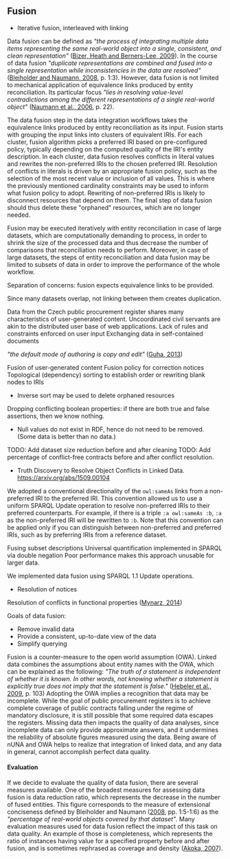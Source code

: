## Fusion

* Iterative fusion, interleaved with linking

Data fusion can be defined as *"the process of integrating multiple data items representing the same real-world object into a single, consistent, and clean representation"* ([Bizer, Heath and Berners-Lee, 2009](#Bizer2009)). 
In the course of data fusion *"duplicate representations are combined and fused into a single representation while inconsistencies in the data are resolved"* ([Bleiholder and Naumann, 2008](#Bleiholder2008), p. 1:3).
However, data fusion is not limited to mechanical application of equivalence links produced by entity reconciliation.
Its particular focus *"lies in resolving value-level contradictions among the different representations of a single real-world object"* ([Naumann et al., 2006](#Naumann2006), p. 22).

The data fusion step in the data integration workflows takes the equivalence links produced by entity reconciliation as its input.
Fusion starts with grouping the input links into clusters of equivalent IRIs.
For each cluster, fusion algorithm picks a preferred IRI based on pre-configured policy, typically depending on the computed quality of the IRI's entity description.
In each cluster, data fusion resolves conflicts in literal values and rewrites the non-preferred IRIs to the chosen preferred IRI.
Resolution of conflicts in literals is driven by an appropriate fusion policy, such as the selection of the most recent value or inclusion of all values.
This is where the previously mentioned cardinality constraints may be used to inform what fusion policy to adopt.
Rewriting of non-preferred IRIs is likely to disconnect resources that depend on them.
The final step of data fusion should thus delete these "orphaned" resources, which are no longer needed.

Fusion may be executed iteratively with entity reconciliation in case of large datasets, which are computationally demanding to process, in order to shrink the size of the processed data and thus decrease the number of comparisons that reconciliation needs to perform.
Moreover, in case of large datasets, the steps of entity reconciliation and data fusion may be limited to subsets of data in order to improve the performance of the whole workflow.

Separation of concerns: fusion expects equivalence links to be provided.
<!--
Are there any practical concerns warranting combination of linking with fusion?
For example, what are the downsides of modelling public notices pertaining to a contract as contracts related via `owl:sameAs`?
-->
<!--
Some form of equivalence links, not only `owl:sameAs`. May be compound or indirect link.
-->

Since many datasets overlap, not linking between them creates duplication.

Data from the Czech public procurement register shares many characteristics of user-generated content.
Uncoordinated civil servants are akin to the distributed user base of web applications. 
Lack of rules and constraints enforced on user input
Exchanging data in self-contained documents
<!--
However, unlike platforms leveraging user-generated content such as Wikidata or OpenStreetMap, there the register has no model for data curation in place.
// => Not really true.
-->
*"the default mode of authoring is copy and edit"* ([Guha, 2013](#Guha2013))

Fusion of user-generated content
Fusion policy for correction notices
Topological (dependency) sorting to establish order or rewriting blank nodes to IRIs

- Inverse sort may be used to delete orphaned resources

Dropping conflicting boolean properties: if there are both true and false assertions, then we know nothing.

- Null values do not exist in RDF, hence do not need to be removed. (Some data is better than no data.)

TODO: Add dataset size reduction before and after cleaning
TODO: Add percentage of conflict-free contracts before and after conflict resolution.

* Truth Discovery to Resolve Object Conflicts in Linked Data. <https://arxiv.org/abs/1509.00104>

We adopted a conventional directionality of the `owl:sameAs` links from a non-preferred IRI to the preferred IRI.
This convention allowed us to use a uniform SPARQL Update operation to resolve non-preferred IRIs to their preferred counterparts.
For example, if there is a triple `:a owl:sameAs :b`, `:a` as the non-preferred IRI will be rewritten to `:b`.
Note that this convention can be applied only if you can distinguish between non-preferred and preferred IRIs, such as by preferring IRIs from a reference dataset.

Fusing subset descriptions
Universal quantification implemented in SPARQL via double negation
Poor performance makes this approach unusable for larger data.

We implemented data fusion using SPARQL 1.1 Update operations.

* Resolution of notices

Resolution of conflicts in functional properties
([Mynarz, 2014](#Mynarz2014c))

Goals of data fusion:

* Remove invalid data
* Provide a consistent, up-to-date view of the data
* Simplify querying

Fusion is a counter-measure to the open world assumption (OWA).
Linked data combines the assumptions about entity names with the OWA, which can be explained as the following:
*"The truth of a statement is independent of whether it is known.
In other words, not knowing whether a statement is explicitly true does not imply that the statement is false."* ([Hebeler et al., 2009](#Hebeler2009), p. 103)
Adopting the OWA implies a recognition that data may be incomplete.
While the goal of public procurement registers is to achieve complete coverage of public contracts falling under the regime of mandatory disclosure, it is still possible that some required data escapes the registers. 
Missing data then impacts the quality of data analyses, since incomplete data can only provide approximate answers, and it undermines the reliability of absolute figures measured using the data. 
Being aware of nUNA and OWA helps to realize that integration of linked data, and any data in general, cannot accomplish perfect data quality.

#### Evaluation

If we decide to evaluate the quality of data fusion, there are several measures available. 
One of the broadest measures for assessing data fusion is data reduction ratio, which represents the decrease in the number of fused entities.
This figure corresponds to the measure of extensional conciseness defined by Bleiholder and Naumann ([2008](#Bleiholder2008), pp. 1:5-1:6) as the *"percentage of real-world objects covered by that dataset"*.
Many evaluation measures used for data fusion reflect the impact of this task on data quality. 
An example of those is completeness, which represents the ratio of instances having value for a specified property before and after fusion, and is sometimes rephrased as coverage and density ([Akoka, 2007](#Akoka2007)).
